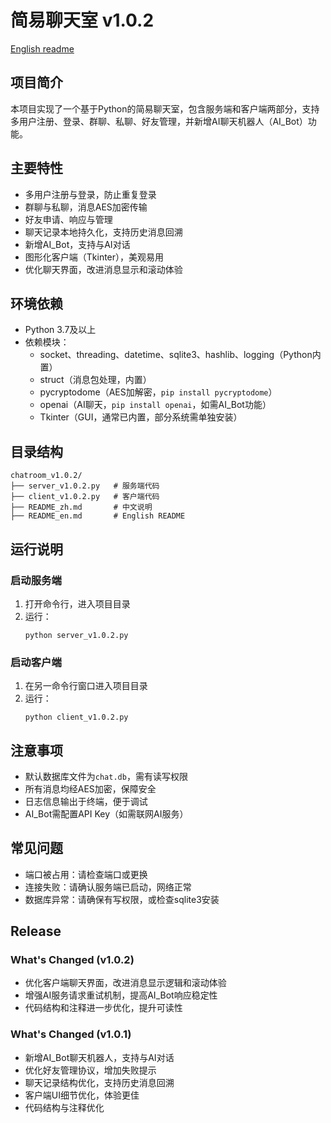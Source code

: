 # 简易聊天室 v1.0.2
[English readme](./README_en.md)
## 项目简介
本项目实现了一个基于Python的简易聊天室，包含服务端和客户端两部分，支持多用户注册、登录、群聊、私聊、好友管理，并新增AI聊天机器人（AI_Bot）功能。

## 主要特性
- 多用户注册与登录，防止重复登录
- 群聊与私聊，消息AES加密传输
- 好友申请、响应与管理
- 聊天记录本地持久化，支持历史消息回溯
- 新增AI_Bot，支持与AI对话
- 图形化客户端（Tkinter），美观易用
- 优化聊天界面，改进消息显示和滚动体验

## 环境依赖
- Python 3.7及以上
- 依赖模块：
  - socket、threading、datetime、sqlite3、hashlib、logging（Python内置）
  - struct（消息包处理，内置）
  - pycryptodome（AES加解密，`pip install pycryptodome`）
  - openai（AI聊天，`pip install openai`，如需AI_Bot功能）
  - Tkinter（GUI，通常已内置，部分系统需单独安装）

## 目录结构
```
chatroom_v1.0.2/
├── server_v1.0.2.py   # 服务端代码
├── client_v1.0.2.py   # 客户端代码
├── README_zh.md       # 中文说明
├── README_en.md       # English README
```

## 运行说明
### 启动服务端
1. 打开命令行，进入项目目录
2. 运行：
   ```
   python server_v1.0.2.py
   ```

### 启动客户端
1. 在另一命令行窗口进入项目目录
2. 运行：
   ```
   python client_v1.0.2.py
   ```

## 注意事项
- 默认数据库文件为`chat.db`，需有读写权限
- 所有消息均经AES加密，保障安全
- 日志信息输出于终端，便于调试
- AI_Bot需配置API Key（如需联网AI服务）

## 常见问题
- 端口被占用：请检查端口或更换
- 连接失败：请确认服务端已启动，网络正常
- 数据库异常：请确保有写权限，或检查sqlite3安装

## Release
### What's Changed (v1.0.2)
- 优化客户端聊天界面，改进消息显示逻辑和滚动体验
- 增强AI服务请求重试机制，提高AI_Bot响应稳定性
- 代码结构和注释进一步优化，提升可读性

### What's Changed (v1.0.1)
- 新增AI_Bot聊天机器人，支持与AI对话
- 优化好友管理协议，增加失败提示
- 聊天记录结构优化，支持历史消息回溯
- 客户端UI细节优化，体验更佳
- 代码结构与注释优化
